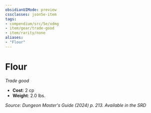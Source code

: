 ```yaml
---
obsidianUIMode: preview
cssclasses: json5e-item
tags:
- compendium/src/5e/xdmg
- item/gear/trade-good
- item/rarity/none
aliases: 
- "Flour"
---
```

# Flour
*Trade good*  


- **Cost**: 2 cp
- **Weight**: 2.0 lbs.

*Source: Dungeon Master's Guide (2024) p. 213. Available in the <span title='Systems Reference Document (5.2)'>SRD</span>*
